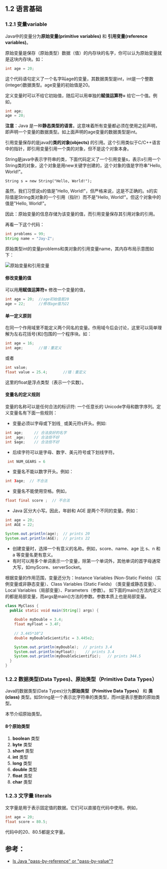 ## 1.2 语言基础

### 1.2.1 变量variable

Java中的变量分为**原始变量(primitive variables)** 和 **引用变量(reference variables)**。

原始变量是保存（原始类型）数据（值）的内存块的名字，你可以认为原始变量就是这块内存块。如：
```java
int age = 20;
```
这个代码语句定义了一个名字叫age的变量，其数据类型是int，int是一个整数(integer)数据类型。age变量的初始值是20。

定义变量时可以不给它初始值，随后可以用单独的**赋值运算符=** 给它一个值。例如，
```java
int age;
age = 20;
```

**注意**：Java 是一种**静态类型的语言**。这意味着所有变量都必须在使用之前声明，即声明一个变量的数据类型。如上面声明的age变量的数据类型是int。

引用变量保存的是java的**类的对象(objects)** 的引用。这个引用类似于C/C++语言中的指针，即引用变量引用一个类的对象，但不是这个对象本身。

String是java中表示字符串的类，下面代码定义了一个引用变量s，表示s引用一个String类的对象，这个对象是用new关键字创建的，这个对象的值是字符串"Hello, World!"。

```
String s = new String("Hello, World!");
```
虽然，我们习惯说s的值是"Hello, World!"，但严格来说，这是不正确的。s的实际值是String类对象的一个引用（指针）而不是"Hello, World!"。但这个对象中的值是"Hello, World!"。

因此：原始变量的信息存储为该变量的值，而引用变量保存其引用对象的引用。

再看一下这个代码：
```java
int problems = 99;
String name = "Jay-Z";
```
原始类型int的变量problems和类对象的引用变量name，其内存布局示意图如下：

![原始变量和引用变量](https://i.stack.imgur.com/yTIYp.png)

#### 修改变量的值
可以用**用赋值运算符=** 修改一个变量的值，

```java
int age = 20;  //age初始值是20
age = 22;      //修改age值为22
```

#### 单一定义原则

在同一个作用域里不能定义两个同名的变量。作用域今后会讨论，这里可以简单理解为左右花括号{和}包围的一个程序块。如：
```java
int age = 16;
int age;       //错：重定义
```
或者
```java
int value;
float value = 25.4;       //错：重定义
```
这里的float是浮点类型（表示一个实数）。

#### 变量名的定义规则

变量的名称可以是任何合法的标识符: 一个任意长的 Unicode字母和数字序列。定义变量名有下面一些规则：
- 变量必须以字母或下划线`_` 或美元符`$`开头。例如:
```java
int age;     // 合法良好的名字
int _age;    // 合法但不好
int $age;    // 合法但不好
```
- 后续字符可以是字母、数字、美元符号或下划线字符。
```java
 int NUM_GEARS = 6
```
- 变量名不能以数字开头。例如：
```java
int 3age;  // 不合法
```
- 变量名不能使用空格。例如，
```java
float final score ;  // 不合法
```
- Java 区分大小写。因此，年龄和 AGE 是两个不同的变量。例如：
```java
int age = 20;
int AGE = 22;

System.out.println(age);  // prints 20
System.out.println(AGE);  // prints 22
```
- 创建变量时，选择一个有意义的名称。例如，score、name、age 比 s、n 和 a 等变量名更有意义。
- 有时可以用多个单词表示一个变量，除第一个单词外，其他单词的首字母通常大写，如myScore、serverSocket。

根据变量的作用范围，变量还分为：Instance Variables (Non-Static Fields)（实例变量或非静态变量）、Class Variables (Static Fields) （类变量或静态变量）、Local Variables（局部变量）、Parameters（参数）。 如下面的main()方法内定义的都是局部变量，而args是main()方法的参数。参数本质上也是局部变量。
```java
class MyClass {
  public static void main(String[] args) {
    	
    double myDouble = 3.4;
    float myFloat = 3.4F;
 
    // 3.445*10^2
    double myDoubleScientific = 3.445e2;

    System.out.println(myDouble);  // prints 3.4
    System.out.println(myFloat);    // prints 3.4
    System.out.println(myDoubleScientific);   // prints 344.5
  }
}
```


### 1.2.2 数据类型(Data Types)、原始类型（Primitive Data Types）

Java的数据类型(Data Types)分为**原始类型（Primitive Data Types）** 和 **类(class)** 类型。如String是一个表示比字符串的类类型，而int是表示整数的原始类型。

本节介绍原始类型。

#### 8个原始类型
1. **boolean** 类型
2. **byte** 类型
3. **short** 类型
4.  **int** 类型
5.  **long** 类型
6.  **double** 类型
7.  **float** 类型
8.  **char** 类型



### 1.2.3 文字量 literals

文字量是用于表示固定值的数据。它们可以直接在代码中使用。例如，
```java
int age = 20;
float score = 80.5;
```
代码中的20、80.5都是文字量。 


## 参考：
- [Is Java "pass-by-reference" or "pass-by-value"?](https://stackoverflow.com/questions/40480/is-java-pass-by-reference-or-pass-by-value)
